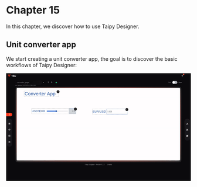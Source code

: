 # Chapter 15

In this chapter, we discover how to use Taipy Designer.

## Unit converter app

We start creating a unit converter app, the goal is to discover the basic workflows of Taipy Designer:

![](img/conver_app.gif)

